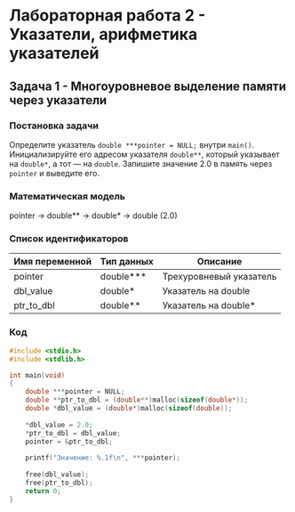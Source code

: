 # Лабораторная работа 2 - Указатели, арифметика указателей

## Задача 1 - Многоуровневое выделение памяти через указатели

### Постановка задачи

Определите указатель `double ***pointer = NULL;` внутри `main()`. Инициализируйте его адресом указателя `double**`, который указывает на `double*`, а тот — на `double`. Запишите значение 2.0 в память через `pointer` и выведите его.

### Математическая модель

pointer → double** → double* → double (2.0)

### Список идентификаторов
| Имя переменной | Тип данных       | Описание                     |
|----------------|------------------|------------------------------|
| pointer        | double***        | Трехуровневый указатель      |
| dbl_value      | double*          | Указатель на double          |
| ptr_to_dbl     | double**         | Указатель на double*         |


### Код 
```c
#include <stdio.h>
#include <stdlib.h>

int main(void)
{
    double ***pointer = NULL;
    double **ptr_to_dbl = (double**)malloc(sizeof(double*));
    double *dbl_value = (double*)malloc(sizeof(double));
    
    *dbl_value = 2.0;
    *ptr_to_dbl = dbl_value;
    pointer = &ptr_to_dbl;
    
    printf("Значение: %.1f\n", ***pointer);
    
    free(dbl_value);
    free(ptr_to_dbl);
    return 0;
}


 
